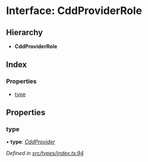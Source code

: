 # Interface: CddProviderRole

## Hierarchy

* **CddProviderRole**

## Index

### Properties

* [type](_src_types_index_.cddproviderrole.md#type)

## Properties

###  type

• **type**: *[CddProvider](../enums/_src_types_index_.roletype.md#cddprovider)*

*Defined in [src/types/index.ts:94](https://github.com/PolymathNetwork/polymesh-sdk/blob/6f0a424/src/types/index.ts#L94)*
